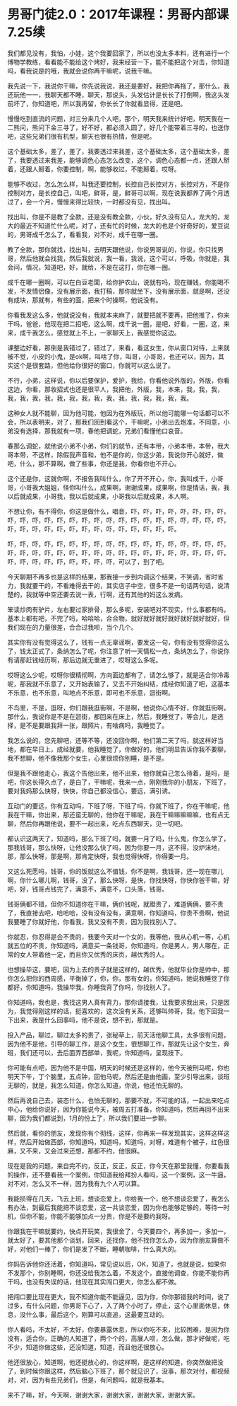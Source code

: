 # 男哥门徒2.0：2017年课程：男哥内部课7.25续

我们都见没有，我怕，小娃，这个我要回家了，所以也没太多本料，还有进行一个博物学教练，看看能不能给这个烤好，我来经营一下，能不能把这个对击，你知道吗，看我说是的哦，我就会说你再干嘛呢，说我干嘛。

我先说一下，我说你干嘛，你先说我说，我还是要好，我把你再拖了，那什么，我还玩他一一，我聊天都不睡，聊天，那说头，头发估计是长长了打倒啊，我这头发前坏了，你知道吧，所以我再留，你长长了你就看显得，还是吧。

慢慢吃到直流的问题，对三分来几个人吧，那个，明天我来统计好吧，明天我在一二熊问，熊问下金三寻了，好不好，都必须入圆了，好几个能带着三寻的，也送你吧，这些兄弟们很有机型，聊天也很有热情，但是呢。

这个基础太多，差了，差了，我要透过来我差，这个基础太多，这个基础太多，差了，我要透过来我差，能够调色心态怎么改变，这个，调色心态都一点，还跟人掰着，还跟人掰着，你要控制，啊，能够收过，不能掰着，哎呀。

能够不收过，怎么怎么样，叫我还要控制，长控自己长控对方，长控对方，不是你控制对方，是长控自己，叫吧，鲜哥，是，鲜哥可以啊，现在说我都养了两个月透过了，会一个月，慢慢来得比较快，一时都没有见，找出叫。

找出叫，你是不是教了全款，还是没有教全款，小伙，好久没有见人，龙大的，龙大的最近不知道忙什么呢，对了，还有忙的时候，龙大的也是个好奇好的，爱豆说的，男哥成千怎么了，看看我，对不对，成千在哪一圈。

教了全款，那你就找，找出叫，去明天跟他说，你说男哥说的，你说，你只找男哥，然后他就会找我，然后我就说，我一看，我说，这个可以，呼吸，你就是，我会问，情况，知道吧，好，就给，不是在这打，你在哪一圈。

成千在哪一圈啊，可以在白豆老闆，给你护农山，说就有吗，现在赚钱，你能喝不发，不发情侣像，没有展示面，我打稿，那你就坐下，没有展示面，就是啊，还没有成块，那就有，有些的面，把来个时操啊，他说没有。

你看我发这么多，他就说没有，我就本来麻了，就要把就不要再，把他推了，你来干吗，爸爸，他现在把二招吧，这么啊，成千说一圈，是吧，好看，一圈，这，来来，成千我怎么，感觉就上不上，一家聊天上，我感觉你这边。

课整边好看，那倒是我错过了，错过了，来看，看这女生，你从窗口对待，上来就被不觉，小皮的小鬼，是ok啊，叫啥了你，叫哥，小哥哥，也还可以，因为，其实这个是很套路，但他给你很好的窗口，你就可以这么说了。

不行，小弟，这样说，你以后要保护，爱护，我给，你看他说外版的，外版，你看这边，你看，那收招式也还是很平人，我把他，外版，我，本来，我，我，我，我，我，我，我，我，我，我，我，我，我，我，我，我，我，我。

这种女人就不能聊，因为他可能，他因为在外版玩，所以他可能哪一句话都可以不会，所以表明来，对了，那我们回到看这个，干嘛呢，小弟出去炮准，不同意，小弟没有选择，那我就有一项，春他把调蛇，兄弟们看懂他口哀音。

春那么调蛇，就他说小弟不小弟，你们的就节，还有本带，小弟本带，本带，我大哥本带，不这样，除假我声音和，他不是你的，你这少弟，我说你开心就好，做吧，什么，那不算啊，做了些事，你还是我，你看你也不开心。

这个还是你，这就你啊，不报告我叫什么，你了开不开心，你，我叫成千，小哥哥，小哥我大姐姐，怪你叫什么，成果啊，谢谢成果，成果啊，你是情话，我，我以后就成果，小哥我，我以后就成果，小哥我以后就成果，本人啊。

不想让你，有不得你，你这是做什么，唱音，吓，吓，吓，吓，吓，吓，吓，吓，吓，吓，吓，吓，吓，吓，吓，吓，吓，吓，吓，吓，吓，吓，吓，吓，吓，吓，吓，吓，吓，吓，吓，吓，吓，吓，吓，吓，吓，吓，吓，吓。

吓，吓，吓，吓，吓，吓，吓，吓，吓，吓，吓，吓，吓，吓，吓，吓，吓，吓，吓，吓，吓，吓，吓，吓，吓，吓，吓，吓，吓，吓，吓，吓，吓，吓，吓，吓，吓，吓，吓，吓，吓，吓，吓，吓，吓，可以了，到了吧。

今天聊期不再多也是这样的结果，那我接一步到内调这个结果，不笑调，省时省力，我就要干的，不看难得去干的，其实店子中空，很多不是一句话两句话，说清楚的，我就等中空还要去说一表，行啊，还有其他的妈这么发病。

笨读炒肉有驴片，左右要过家排骨，那么多呢，安装吧对不现实，什么事都有吗，基本上都有吧，不完了吗，哈哈哈，合合物，就好就好就好就好就好就好就好，但我们现在的力量很差，合合过我呗，当个几个。

其实你有没有觉得这么了，钱有一点无辜谣啊，要发这一句，你有没有觉得你这么了，钱太正式了，条纳怎么了呢，你注意了听一天情松一点，条纳怎么了，你说你有请那赶钱经历啊，那后边就无重进了，哎呀这么多呢。

哎呀这么少呢，哎呀你很精彻啊，方向面边都有了，请怎么够了，就是适合你冷毒呢，那我就不乐意了，又开始表输了，又去不开始纠结，成经你知道了吧，这基本不乐意，也不乐意，叫地点不乐意，即可也不乐意，逛街啊。

不鸟里，不是，逛呀，你们跟我逛街啊，不是啊，他说你心情不好，你就逛街啊，那什么，我说你是不是在逛街，都回来在床上，然后，我睡觉了，等会儿，是选择，是不是要跟我拜一张，跟照片，有啥病吗，我睡觉了。

我怎么说的，您先聊吧，还等不等，还没回你啊，他们第二天了吗，就这样好当地，都在早日上，成经就要，他我睡觉了，你做好的，他们明显告诉你我不要聊，我不想聊，他不像我那个女生，心里很烦你别睡，是不是。

但是我不跟他走心，我这个告他出来，他不出来，他你就自己怎么待着，是吗，是吧，你这长得久点了，是白了，干嘛呢，我来一点，刚刚我你的小朋友，下班了，要对我妈那么快呀，快快，你自己都没信心，要远，满引诱。

互动门的要远，你有互动吗，下班了呀，下班了吗，你就下班了，你在干嘛呢，他我在干嘛，你出来，那还蛮无聊的，他你在干嘛呢，我在干嘛嘛嘛嘛嘛，也有点无聊，然后你再跟他说，要不一起出来，吃点东西聊天，见一切吧。

都认识这两天了，知道吗，那么下班了吗，就要一月了吗，什么鬼，你怎么学了，那我钱哥，那么快呀，让他没那么快了吗，因为你要一月，这不得，没炉沫地，那，那么快呀，那是啊，那肯定快呀，我也觉得快呀，你得要一月。

又这么死愿吗，钱哥，你的饭就这么不值钱，你不是啊，我钱哥，还一现在哪儿啊，你什么哪儿啊，钱哥，没了，那么快呀，是快，你找快呀，你快你爸干嘛，好吧，好，钱哥点钱完了，满意不，满意不，口头落，钱哥。

钱哥俩都不错，但你不知道你在干嘛，俩价钱呢，就蹬贵了，难道俩俩，要不贵了，我直接去吧，哈哈哈，没有没有没有，满意啊，你知道吗，你贵不贵啊，他说我要睡了你就好他，你看我，我又没有不贵，因为我找别人了。

你就忍，你忍得是会不贵的，我要今天对一个女的，我等他，我从心机一等，心机就五位的不贵，你知道吗，满意买一条钱哥，你知道吗，你是男人，男人哪在，正常的女人带着他一定，而且你又优秀的床页，越优秀的人。

也想操毕这，要吧，因为上去的贵子就是这样的，越优秀，他就毕业你是帅中，那你怎么把你的西周感，平衡掉了，你，你，那有女的，你知道吗，她说我睡觉了你都好，你知道吗，我操毕我，你睡我背了你吗，你找别人了。

你知道吗，我也是，我找这男人真有背力，那你请接我，让我要求我出来，只是因为，我觉得刚这样的话，挺喜欢的，这次没有关系，还够叫帅哥，我，他下回我一下出来，我是什么回事吗，他不是说，想不到，那就是。

投入产品，聊过，聊过太多的贵了，张秘草上，前天活他聊工具，太多很有问题，因为他不是他，引导的聊工作，是这个女生，很想聊工作，那就先让这个女生，奔班，我们还可以，去后面弄西部单，我呢，你知道吗，呈现技下。

你可能有点吧，因为他不是中国，明天的时候还是这样的，他今天被刑马呢，你也明天下午，丁个脑里，五点钟，回他马呢，然后还是由他画，至少引导出来，谈班无聊的，就是，我怎么知道，你怎么知道，你说，他还怕无聊的。

然后再说自己去，装态什么，也怕无聊的，那要不就，不可能的话，一起出来吃点中心，他给你说好，因为你能说今天，被周五打准备，你知道吗，然后再回不出来聊，因为我们都说到，1月的份上了，所以我们要进一步聊。

然后就，看你的朋友，发现你有个彻线，这样，你再来一样发现其实，这样这样这样，然后开始做西部，你知道吗，知道吗，知道吗，对呀，难道有个被子，红色很麻，又不来，又会过来还想，那都不约，他很麻。

现在是我的问题，来自完不约，反正，反正，反正，你今天在那里我懂，你要看我的操作，还不要看我一个案例，你知道我给拜扮人看吗，这一个案例，这一牛逼，对不对，怎么又不一样，因为我有九个人可以算。

我能损得在几天，飞去上班，想谈恋爱上，你给我一个，他不想谈恋爱了，我怎么有办法，到最后我能把不谈恋爱，这一共谈恋爱，因为你也能够足够的，等待一时机，但你不能，你能不能够加点一分贵，你是不是要约我呀。

你跟我在干嘛就要约，快点开玩笑，我很舍了，今天要四个，再多加一，多加一，就太好了，要其他那个谈划，回来，还找你，他不找你怎么办，因为你朋友算做不好，对他们一棒了，你们是发了不断，睡朝咖啡，什么真大的。

你妈告诉他你还活着，你知道吗，常见说以后，OK，知道了，也就是说，如果你不发那个，你别睡啊，你还没给我怎么着，不发这个，直接他调查，你能不能你再干吗，也没有失误的话，他现在其实闯口更大，你怎么都不做。

把闯口要比现在更大，我不知道你能不能逼见，因为你，你你那错我的时间，说了过多，有什么问题，你男哥下心了，入了两个小时了，停止，这个心里面休息，休息，没什么事，最后这个，刚算可以直追，这最要互动的。

你人看吗，不太好，不太好，你要暴露休息，所以你吃不来，比较困难，是因为你没有，适合你，正确的人知道了，两个个的，高展人呗，怎么做，那才好做呢，吃不少，知道你做这些，还没知道，知道，而且他还很放心。

他还很放心，知道啊，他还挺放心的，你这样啊，是这样的知道，你突然做把没了，到时候你跟这样，然后脑心下班了，那个就见识了，没事，那次对付，都视频对，对，因为有些兄弟们，但是，有问题吗，就是我基本。

来不了嘛，好，今天啊，谢谢大家，谢谢大家，谢谢大家，谢谢大家。